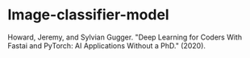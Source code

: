 # Image-classifier-model
Howard, Jeremy, and Sylvian Gugger. "Deep Learning for Coders With Fastai and PyTorch: AI Applications Without a PhD." (2020).
